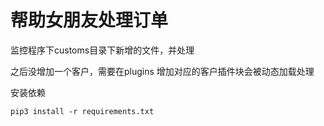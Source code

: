 # 帮助女朋友处理订单

监控程序下customs目录下新增的文件，并处理

之后没增加一个客户，需要在plugins 增加对应的客户插件块会被动态加载处理

安装依赖
```shell
pip3 install -r requirements.txt
```
